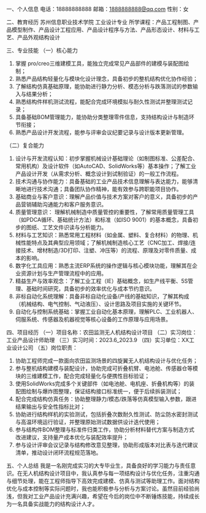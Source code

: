 一、个人信息
电话：18888888888
邮箱：1888888888@qq.com
性别：女

二、教育经历
苏州信息职业技术学院 
工业设计专业
所学课程：产品工程制图、产品模型制作、产品设计工程应用、产品设计程序与方法、产品形态设计、材料与工艺、产品外观结构设计

三、专业技能
（一）核心能力
1. 掌握 pro/creo三维建模工具，能独立完成常见产品部件的建模与装配图绘制；
2. 熟悉产品结构轻量化与模块化设计理念，具备初步的整机结构优化协作经验；
3. 了解结构仿真基础原理，能协助进行静力分析、模态分析与跌落测试的参数输入与结果分析；
4. 熟悉结构件样机测试流程，能配合完成环境模拟与耐久性测试并整理测试记录；
5. 具备基础BOM管理能力，能协助分类整理零件信息，支持结构设计与制造环节衔接；
6. 熟悉产品设计开发流程，能参与评审会议纪要记录与设计版本更新管理。

（二）复合能力
1. 设计与开发流程认知：初步掌握机械设计基础理论（如制图标准、公差配合、常用机构）及设计软件（如AutoCAD、SolidWorks等）基本操作；了解工业产品设计开发（从需求分析、概念设计到试制验证）的一般工作流程。
2. 技术沟通与协作能力：具备基础的工业产品技术信息理解与表达能力，能够清晰地进行技术沟通；具备团队协作精神，能有效参与跨职能项目协作。
3. 基础商业与客户意识：理解产品价值与技术方案对客户的意义，具备初步的产品营销辅助沟通能力和客户服务意识。
4. 质量管理意识： 理解机械制造中质量管控的重要性，了解常用质量管理工具（如PDCA循环、基础统计方法）和标准（如ISO 9001）的基本概念，具备初步的图纸、工艺文件识读与分析能力。
5. 材料与工艺知识：熟悉常用工程材料（如金属、塑料、复合材料）的物理、机械性能特点及其典型应用领域；了解机械制造核心工艺（CNC加工、焊接/连接技术、增材制造/3D打印、注塑、冲压等）的流程、原理及对零件质量、成本的影响。
6. 数字化工具应用：熟悉主流ERP系统的操作逻辑与核心模块功能，理解其在企业资源计划与生产管理流程中的应用。
7. 精益生产与效率观念：了解工业工程（IE）基础概念，如生产线平衡、5S管理、基础时间研究，具备初步的效率优化与成本节约意识。
8. 非标自动化系统理解：具备非标自动化设备/产线的基础知识，了解其构成（机械结构、电气控制、气动液压）、设计思路及项目实施的关键环节。
9. 自动化与控制系统基础：掌握工业自动化基本原理，理解PLC、工业机器人、伺服系统、传感器及机器视觉等核心设备的工作原理与应用场景。

四、项目经历
（一）项目名称：农田监测无人机结构设计项目
（二）实习岗位：工业产品设计师助理
（三）实习时间：2023.6_2023.9
（四）实习单位：XX工业设计公司
（五）岗位职责：
1. 协助工程师完成一款面向农田监测场景的四旋翼无人机结构设计与优化任务；
2. 参与整机结构建模与装配设计，协助完成可折叠机臂、电池舱、传感器仓等模块的三维建模工作，配合完成轻量化与便携性目标验证；
3. 使用SolidWorks完成多个关键部件（如电池舱、电机座、折叠机构等）的装配图绘制与爆炸图整理，保证结构接口标准统一，便于后续拆装测试；
4. 配合完成结构仿真任务：协助整理静力/模态/跌落等仿真模型输入参数，跟进结果输出与安全性指标比对；
5. 协助进行结构样机的实验测试，包括折叠次数耐久性测试、防尘防水密封测试与高温环境运行验证，并整理原始测试数据供设计迭代使用；
6. 参与结构件BOM整理与标准件归类工作，协助分析材料替代方案与制造方式改进建议，支持量产成本优化与装配效率提升；
7. 参与设计评审会议记录与结构修改意见整理，协助形成版本对比表与迭代建议清单，推动设计闭环流程规范落地。

五、个人总结
我是一名刚完成实习的大专毕业生，具备良好的学习能力与责任意识。在无人机结构设计项目中，我认真参与每一项结构设计与优化任务，注重沟通与细节处理，能在工程师指导下高效完成建模、仿真与测试等助理工作。面对结构优化与成本控制等实际问题时，我也能积极参与分析与方案讨论。虽然目前经验尚浅，但我对工业产品设计充满兴趣，希望在今后的岗位中不断锤炼技能，持续成长为一名具备实战能力的结构设计人才。